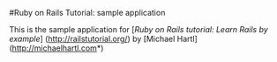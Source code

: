 #Ruby on Rails Tutorial: sample application

This is the sample application for
[*Ruby on Rails tutorial: Learn Rails by example*] (http://railstutorial.org/)
by [Michael Hartl] (http://michaelhartl.com*)
